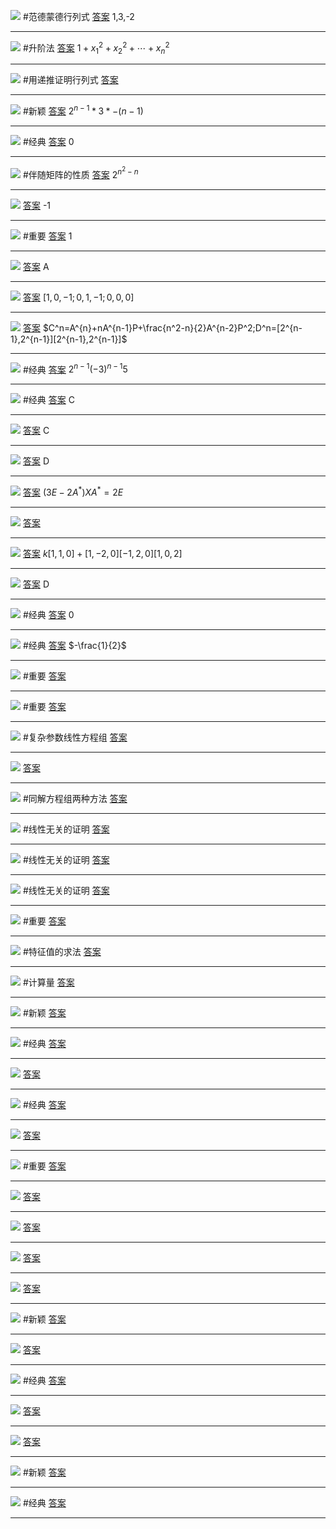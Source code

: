 ![](附件/Pasted%20image%2020221010095443.png)
#范德蒙德行列式
[答案](线代/答案.md#^tygd5d)  1,3,-2

---
![](附件/Pasted%20image%2020221010100509.png)
#升阶法
[答案](线代/答案.md#^qc8y1b) $1+x_1^2+x_2^2+\cdots+x_n^2$

---
![](附件/Pasted%20image%2020221010101702.png)
#用递推证明行列式
[答案](线代/答案.md#^1ma2ge)

---
![](附件/Pasted%20image%2020221010101919.png)
#新颖
[答案](线代/答案.md#^gw4e5e)  $2^{n-1}*3*-(n-1)$

---
![](附件/Pasted%20image%2020221010102116.png)
#经典
[答案](线代/答案.md#^29ii2l) 0

---
![](附件/Pasted%20image%2020221010102341.png)
#伴随矩阵的性质
[答案](线代/答案.md#^pl3qeo) $2^{n^{2}-n}$

---
![](附件/Pasted%20image%2020221010112240.png)
[答案](线代/答案.md#^gjoy70) -1

---
![](附件/Pasted%20image%2020221010112320.png)
#重要
[答案](线代/答案.md#^9dn2xf) 1

---
![](附件/Pasted%20image%2020221011141640.png)
[答案](线代/答案.md#^psle7u) A

---
![](附件/Pasted%20image%2020221011141815.png)
[答案](线代/答案.md#^is2l89) $[1,0,-1;0,1,-1;0,0,0]$

---
![](附件/Pasted%20image%2020221011142236.png)
[答案](线代/答案.md#^efpsjt) $C^n=A^{n}+nA^{n-1}P+\frac{n^2-n}{2}A^{n-2}P^2;D^n=[2^{n-1},2^{n-1}][2^{n-1},2^{n-1}]$

---
![](附件/Pasted%20image%2020221011142633.png)
#经典 
[答案](线代/答案.md#^2e9ja9) $2^{n-1} (-3)^{n-1} 5$

---
![](附件/Pasted%20image%2020221011142851.png)
#经典 
[答案](线代/答案.md#^gttqjw) C

---
![](附件/Pasted%20image%2020221011143111.png)
[答案](线代/答案.md#^efaj9j) C

---
![](附件/Pasted%20image%2020221011143302.png)
[答案](线代/答案.md#^cztw3n) D

---
![](附件/Pasted%20image%2020221011143539.png)
[答案](线代/答案.md#^mrti2o) $(3E-2A^*)XA^*=2E$

---
![](附件/Pasted%20image%2020221011144023.png)
[答案](线代/答案.md#^l0uzls) 

---
![](附件/Pasted%20image%2020221011144327.png)
[答案](线代/答案.md#^rfxlma) $k[1,1,0]+[1,-2,0][-1,2,0][1,0,2]$

---
![](附件/Pasted%20image%2020221011145118.png)
[答案](线代/答案.md#^r46tua) D

---
![](附件/Pasted%20image%2020221011145230.png)
#经典 
[答案](线代/答案.md#^4szxa4) 0

---
![](附件/Pasted%20image%2020221011145618.png)
#经典 
[答案](线代/答案.md#^e7q1cz) $-\frac{1}{2}$

---
![](附件/Pasted%20image%2020221011145958.png)
#重要 
[答案](线代/答案.md#^g0xh7q)

---
![](附件/Pasted%20image%2020221011151112.png)
#重要 
[答案](线代/答案.md#^nrmp8x)

---
![](附件/Pasted%20image%2020221012170839.png)
#复杂参数线性方程组
[答案](线代/答案.md#^7jtqqn)

---
![](附件/Pasted%20image%2020221012171556.png)
[答案](线代/答案.md#^623xfm)

---
![](附件/Pasted%20image%2020221012171844.png)
#同解方程组两种方法
[答案](线代/答案.md#^3w6osn)

---
![](附件/Pasted%20image%2020221012172618.png)
#线性无关的证明
[答案](线代/答案.md#^yazceg)

---
![](附件/Pasted%20image%2020221012173327.png)
#线性无关的证明 
[答案](线代/答案.md#^qpika2)

---
![](附件/Pasted%20image%2020221012173858.png)
#线性无关的证明 
[答案](线代/答案.md#^ozj0lt)

---
![](附件/Pasted%20image%2020221012174034.png)
#重要 
[答案](线代/答案.md#^pfbywx)

---
![](附件/Pasted%20image%2020221012190856.png)
#特征值的求法
[答案](线代/答案.md#^drjrki)

---
![](附件/Pasted%20image%2020221012193519.png)
#计算量
[答案](线代/答案.md#^wipz3u)

---
![](附件/Pasted%20image%2020221012193715.png)
#新颖 
[答案](线代/答案.md#^f7qxn4)

---
![](附件/Pasted%20image%2020221013154913.png)
#经典 
[答案](线代/答案.md#^f6j3jf)

---
![](附件/Pasted%20image%2020221013163318.png)
[答案](线代/答案.md#^u1xzac)

---
![](附件/Pasted%20image%2020221013163933.png)
#经典 
[答案](线代/答案.md#^81t6bv)

---
![](附件/Pasted%20image%2020221013164310.png)
[答案](线代/答案.md#^gcvyeg)

---
![](附件/Pasted%20image%2020221013164704.png)
#重要 
[答案](线代/答案.md#^dinnkb)

---
![](附件/Pasted%20image%2020221013165539.png)
[答案](线代/答案.md#^y254o0)

---
![](附件/Pasted%20image%2020221013165723.png)
[答案](线代/答案.md#^7vbyvu)

---
![](附件/Pasted%20image%2020221013165955.png)
[答案](线代/答案.md#^qx4coq)

---
![](附件/Pasted%20image%2020221014164709.png)
[答案](线代/答案.md#^3akq45)

---
![](附件/Pasted%20image%2020221014165916.png)
#新颖 
[答案](线代/答案.md#^j8usih)

---
![](附件/Pasted%20image%2020221014170414.png)
[答案](线代/答案.md#^5tshrp)

---
![](附件/Pasted%20image%2020221014170943.png)
#经典 
[答案](线代/答案.md#^bnjt11)

---
![](附件/Pasted%20image%2020221014171437.png)
[答案](线代/答案.md#^amezr6)

---
![](附件/Pasted%20image%2020221014171810.png)
[答案](线代/答案.md#^tyjelr)

---
![](附件/Pasted%20image%2020221014172036.png)
#新颖 
[答案](线代/答案.md#^2up4tp)

---
![](附件/Pasted%20image%2020221014172404.png)
#经典 
[答案](线代/答案.md#^oi5x66)

---
